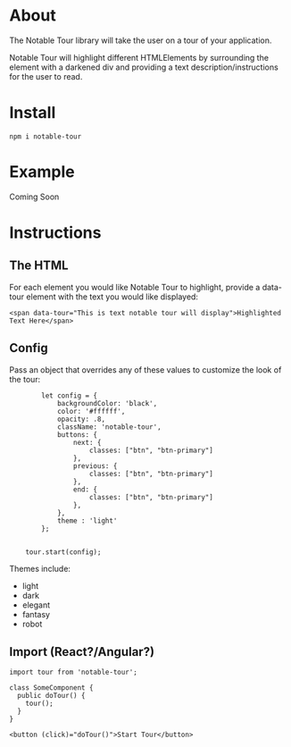 # About

The Notable Tour library will take the user on a tour of your application.

Notable Tour will highlight different HTMLElements by surrounding the element with a darkened div and providing a text description/instructions for the user to read.

# Install

`npm i notable-tour`

# Example
Coming Soon

# Instructions

## The HTML

For each element you would like Notable Tour to highlight, provide a data-tour element with the text you would like displayed:

`<span data-tour="This is text notable tour will display">Highlighted Text Here</span>`

## Config
Pass an object that overrides any of these values to customize the look of the tour:

```
        let config = {
            backgroundColor: 'black',
            color: '#ffffff',
            opacity: .8,
            className: 'notable-tour',
            buttons: {
                next: {
                    classes: ["btn", "btn-primary"]
                },
                previous: {
                    classes: ["btn", "btn-primary"]
                },
                end: {
                    classes: ["btn", "btn-primary"]
                },
            },
            theme : 'light'
        };


    tour.start(config);
```

Themes include:
- light
- dark
- elegant
- fantasy
- robot

## Import (React?/Angular?)
```
import tour from 'notable-tour';

class SomeComponent {
  public doTour() {
    tour();
  }
}

<button (click)="doTour()">Start Tour</button>
```

